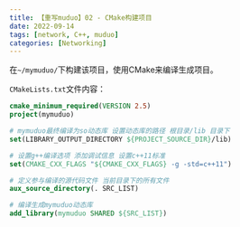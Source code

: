 ```yaml
---
title: 【重写muduo】02 - CMake构建项目
date: 2022-09-14
tags: [network, C++, muduo]
categories: [Networking]
---
```


在`~/mymuduo/`下构建该项目，使用CMake来编译生成项目。

`CMakeLists.txt`文件内容：  
```cmake
cmake_minimum_required(VERSION 2.5)
project(mymuduo)

# mymuduo最终编译为so动态库 设置动态库的路径 根目录/lib 目录下
set(LIBRARY_OUTPUT_DIRECTORY ${PROJECT_SOURCE_DIR}/lib)

# 设置g++编译选项 添加调试信息 设置c++11标准
set(CMAKE_CXX_FLAGS "${CMAKE_CXX_FLAGS} -g -std=c++11")

# 定义参与编译的源代码文件 当前目录下的所有文件
aux_source_directory(. SRC_LIST)

# 编译生成mymuduo动态库
add_library(mymuduo SHARED ${SRC_LIST})
```
